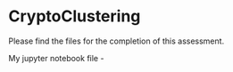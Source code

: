 # CryptoClustering

Please find the files for the completion of this assessment.

My jupyter notebook file - 

